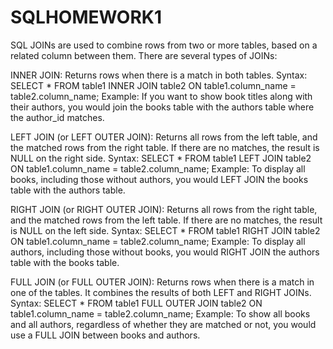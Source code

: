 # SQLHOMEWORK1

SQL JOINs are used to combine rows from two or more tables, based on a related column between them. There are several types of JOINs:

INNER JOIN: Returns rows when there is a match in both tables.
Syntax: SELECT * FROM table1 INNER JOIN table2 ON table1.column_name = table2.column_name;
Example: If you want to show book titles along with their authors, you would join the books table with the authors table where the author_id matches.


LEFT JOIN (or LEFT OUTER JOIN): Returns all rows from the left table, and the matched rows from the right table. If there are no matches, the result is NULL on the right side.
Syntax: SELECT * FROM table1 LEFT JOIN table2 ON table1.column_name = table2.column_name;
Example: To display all books, including those without authors, you would LEFT JOIN the books table with the authors table.


RIGHT JOIN (or RIGHT OUTER JOIN): Returns all rows from the right table, and the matched rows from the left table. If there are no matches, the result is NULL on the left side.
Syntax: SELECT * FROM table1 RIGHT JOIN table2 ON table1.column_name = table2.column_name;
Example: To display all authors, including those without books, you would RIGHT JOIN the authors table with the books table.


FULL JOIN (or FULL OUTER JOIN): Returns rows when there is a match in one of the tables. It combines the results of both LEFT and RIGHT JOINs.
Syntax: SELECT * FROM table1 FULL OUTER JOIN table2 ON table1.column_name = table2.column_name;
Example: To show all books and all authors, regardless of whether they are matched or not, you would use a FULL JOIN between books and authors.







